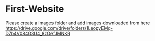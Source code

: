 # First-Website

Please create a images folder and add  images downloaded from here 
https://drive.google.com/drive/folders/1LeopyEMq-D7b4V084G3U4_8zOefJMNKR
